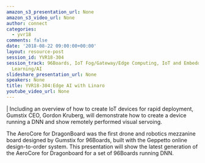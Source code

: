 ```yaml
---
amazon_s3_presentation_url: None
amazon_s3_video_url: None
author: connect
categories:
  - yvr18
comments: false
date: '2018-08-22 09:00:00+00:00'
layout: resource-post
session_id: YVR18-304
session_track: 96Boards, IoT Fog/Gateway/Edge Computing, IoT and Embedded, Machine
  Learning/AI
slideshare_presentation_url: None
speakers: None
title: YVR18-304:Edge AI with Linaro
youtube_video_url: None
---
```

|
  Including an overview of how to create IoT devices for rapid deployment, Gumstix CEO, Gordon Kruberg, will demonstrate how to create a device running a DNN and show remotely performed visual servoing.

  The AeroCore for DragonBoard was the first drone and robotics mezzanine board designed by Gumstix for 96Boards, built with the Geppetto online design-to-order system.  This presentation will show the latest generation of the AeroCore for Dragonboard for a set of 96Boards running DNN.